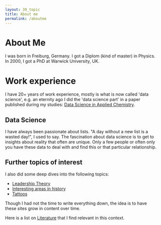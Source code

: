 ```yaml
---
layout: 30_topic
title: About me
permalink: /aboutme
---
```


# About Me

I was born in Freiburg, Germany. I got a Diplom (kind of master) in Physics. In 2000, I got a PhD at Warwick University, UK.

# Work experience

I have 20+ years of work experience, mostly is what is now called 'data science', e.g. an eternity ago I did the 'data science part' in a paper published during my studies: [Data Science in Applied Chemistry](https://doi.org/10.1002/(SICI)1099-128X(199709/10)11:5<403::AID-CEM485>3.0.CO;2-L). <br/>


## Data Science

I have always been passionate about lists. "A day without a new list is a wasted day!", I used to say. 
The fascination about data science is to get to insights about reality that often are unique. Only a few people or often only you have these data to deal with and find this or that particular relationship.

## Further topics of interest

I also did some deep dives into the following topics:

- [Leadership Theory](https://mase69.github.io/lestmars/)
- [Interesting areas in history](https://mase69.github.io/histmars/)
- [Tattoos](https://mase69.github.io/tatmars/)

Though I had not the time to write everything down, the idea is to have these sites grow in content over time.

Here is a list on [Literature](references) that I find relevant in this context.


